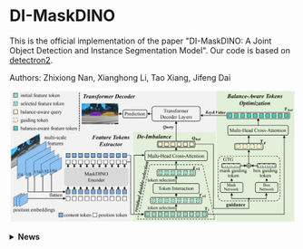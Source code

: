 # DI-MaskDINO
This is the official implementation of the paper "DI-MaskDINO: A Joint Object Detection and Instance Segmentation Model". Our code is based on [detectron2](https://github.com/facebookresearch/detectron2).

Authors: Zhixiong Nan, Xianghong Li, Tao Xiang, Jifeng Dai

![](figures/framework.png)

<details>
  <summary><b>News</b></summary>

  [2024/10] Code for DI-MaskDINO is available [here](https://github.com/xianghong2023/DI-MaskDINO)!

  [2024/9] DI-MaskDINO has been accepted at NeurIPS 2024 as a poster!

</details>

